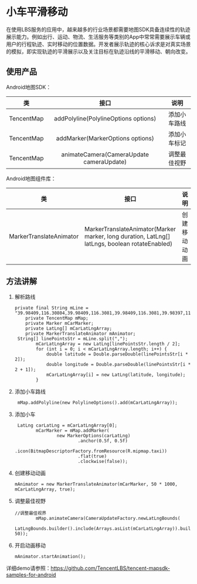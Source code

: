 # 小车平滑移动

在使用LBS服务的应用中，越来越多的行业场景都需要地图SDK具备连续性的轨迹展示能力。例如出行、运动、物流、生活服务等类别的App中常常需要展示车辆或用户的行程轨迹、实时移动的位置数据。开发者展示轨迹的核心诉求是对真实场景的模拟，即实现轨迹的平滑展示以及关注目标在轨迹沿线的平滑移动、朝向改变。

## 使用产品

Android地图SDK：

|     类     |                   接口                   |     说明     |
| :--------: | :--------------------------------------: | :----------: |
| TencentMap |   addPolyline(PolylineOptions options)   | 添加小车路线 |
| TencentMap |     addMarker(MarkerOptions options)     | 添加小车标记 |
| TencentMap | animateCamera(CameraUpdate cameraUpdate) | 调整最佳视野 |

 Android地图组件库：

| 类                      | 接口                                                         | 说明         |
| ----------------------- | ------------------------------------------------------------ | ------------ |
| MarkerTranslateAnimator | MarkerTranslateAnimator(Marker marker, long duration, LatLng[] latLngs, boolean rotateEnabled) | 创建移动动画 |

##  方法讲解

1. 解析路线

   ```
   private final String mLine = "39.98409,116.30804,39.98409,116.3081,39.98409,116.3081,39.98397,116.30809,39.9823,116.30809,39.9811,116.30817,39.9811,116.30817,39.97918,116.308266,39.97918,116.308266,39.9791,116.30827,39.9791,116.30827,39.979008,116.3083,39.978756,116.3084,39.978386,116.3086,39.977867,116.30884,39.977547,116.308914,39.976845,116.308914,39.975826,116.308945,39.975826,116.308945,39.975666,116.30901,39.975716,116.310486,39.975716,116.310486,39.975754,116.31129,39.975754,116.31129,39.975784,116.31241,39.975822,116.31327,39.97581,116.31352,39.97588,116.31591,39.97588,116.31591,39.97591,116.31735,39.97591,116.31735,39.97593,116.31815,39.975967,116.31879,39.975986,116.32034,39.976055,116.32211,39.976086,116.323395,39.976105,116.32514,39.976173,116.32631,39.976254,116.32811,39.976265,116.3288,39.976345,116.33123,39.976357,116.33198,39.976418,116.33346,39.976418,116.33346,39.97653,116.333755,39.97653,116.333755,39.978157,116.333664,39.978157,116.333664,39.978195,116.33509,39.978195,116.33509,39.978226,116.33625,39.978226,116.33625,39.97823,116.33656,39.97823,116.33656,39.978256,116.33791,39.978256,116.33791,39.978016,116.33789,39.977047,116.33791,39.977047,116.33791,39.97706,116.33768,39.97706,116.33768,39.976967,116.33706,39.976967,116.33697";
       private TencentMap mMap;
       private Marker mCarMarker;
       private LatLng[] mCarLatLngArray;
       private MarkerTranslateAnimator mAnimator;
    String[] linePointsStr = mLine.split(",");
           mCarLatLngArray = new LatLng[linePointsStr.length / 2];
           for (int i = 0; i < mCarLatLngArray.length; i++) {
               double latitude = Double.parseDouble(linePointsStr[i * 2]);
               double longitude = Double.parseDouble(linePointsStr[i * 2 + 1]);
               mCarLatLngArray[i] = new LatLng(latitude, longitude);
           }
   ```

2. 添加小车路线

   ```
    mMap.addPolyline(new PolylineOptions().add(mCarLatLngArray));
   ```

3. 添加小车

   ```
    LatLng carLatLng = mCarLatLngArray[0];
           mCarMarker = mMap.addMarker(
                   new MarkerOptions(carLatLng)
                           .anchor(0.5f, 0.5f)
                           .icon(BitmapDescriptorFactory.fromResource(R.mipmap.taxi))
                           .flat(true)
                           .clockwise(false));
   ```

4. 创建移动动画

   ```
   mAnimator = new MarkerTranslateAnimator(mCarMarker, 50 * 1000, mCarLatLngArray, true);
   ```

5. 调整最佳视野

   ```
   //调整最佳视界
           mMap.animateCamera(CameraUpdateFactory.newLatLngBounds(
                   LatLngBounds.builder().include(Arrays.asList(mCarLatLngArray)).build(), 50));
   ```

6. 开启动画移动

   ```
   mAnimator.startAnimation();
   ```

详细demo请参照：https://github.com/TencentLBS/tencent-mapsdk-samples-for-android

